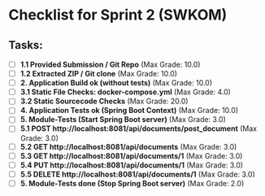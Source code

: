 # Checklist for Sprint 2 (SWKOM)

## Tasks:

- [ ] **1.1 Provided Submission / Git Repo** (Max Grade: 10.0)
- [ ] **1.2 Extracted ZIP / Git clone** (Max Grade: 10.0)
- [ ] **2. Application Build ok (without tests)** (Max Grade: 10.0)
- [ ] **3.1 Static File Checks: docker-compose.yml** (Max Grade: 4.0)
- [ ] **3.2 Static Sourcecode Checks** (Max Grade: 20.0)
- [ ] **4. Application Tests ok (Spring Boot Context)** (Max Grade: 10.0)
- [ ] **5. Module-Tests (Start Spring Boot server)** (Max Grade: 3.0)
- [ ] **5.1 POST http://localhost:8081/api/documents/post_document** (Max Grade: 3.0)
- [ ] **5.2 GET http://localhost:8081/api/documents** (Max Grade: 3.0)
- [ ] **5.3 GET http://localhost:8081/api/documents/1** (Max Grade: 3.0)
- [ ] **5.4 PUT http://localhost:8081/api/documents/1** (Max Grade: 3.0)
- [ ] **5.5 DELETE http://localhost:8081/api/documents/1** (Max Grade: 3.0)
- [ ] **5. Module-Tests done (Stop Spring Boot server)** (Max Grade: 2.0)

